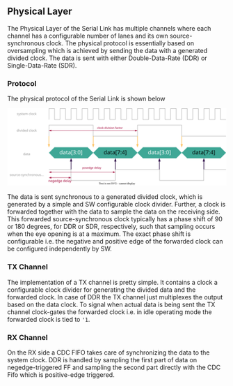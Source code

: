 ## Physical Layer

The Physical Layer of the Serial Link has multiple channels where each channel has a configurable number of lanes and its own source-synchronous clock. The physical protocol is essentially based on oversampling which is achieved by sending the data with a generated divided clock. The data is sent with either Double-Data-Rate (DDR) or Single-Data-Rate (SDR).

### Protocol
The physical protocol of the Serial Link is shown below

![Physical Protocol of the Serial Link](fig/phy-protocol.svg  "Physical Protocol of the Serial Link")

The data is sent synchronous to a generated divided clock, which is generated by a simple and SW configurable clock divider. Further, a clock is forwarded together with the data to sample the data on the receiving side. This forwarded source-synchronous clock typically has a phase shift of 90 or 180 degrees, for DDR or SDR, respectively, such that sampling occurs when the eye opening is at a maximum. The exact phase shift is configurable i.e. the negative and positive edge of the forwarded clock can be configured independently by SW.

### TX Channel
The implementation of a TX channel is pretty simple. It contains a clock a configurable clock divider for generating the divided data and the forwarded clock. In case of DDR the TX channel just multiplexes the output based on the data clock. To signal when actual data is being sent the TX channel clock-gates the forwarded clock i.e. in idle operating mode the forwarded clock is tied to `'1`.

### RX Channel
On the RX side a CDC FIFO takes care of synchronizing the data to the system clock. DDR is handled by sampling the first part of data on negedge-triggered FF and sampling the second part directly with the CDC Fifo which is positive-edge triggered.